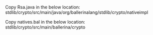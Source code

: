 Copy Rsa.java in the below location:
stdlib/crypto/src/main/java/org/ballerinalang/stdlib/crypto/nativeimpl


Copy natives.bal in the below location:
stdlib/crypto/src/main/ballerina/crypto